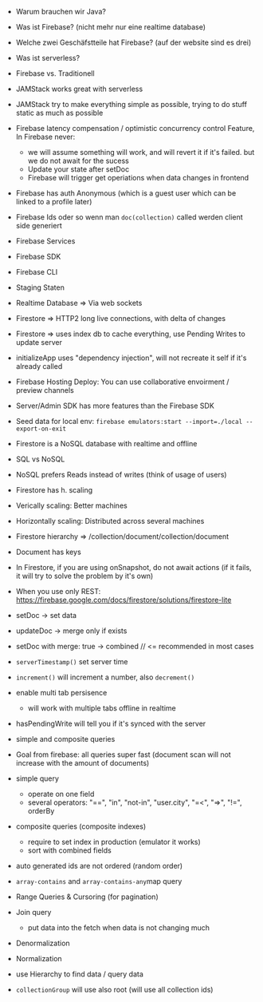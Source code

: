 - Warum brauchen wir Java?
- Was ist Firebase? (nicht mehr nur eine realtime database)
- Welche zwei Geschäfstteile hat Firebase? (auf der website sind es drei)
- Was ist serverless?
- Firebase vs. Traditionell

- JAMStack works great with serverless
- JAMStack try to make everything simple as possible, trying to do stuff static as much as possible

- Firebase latency compensation / optimistic concurrency control Feature, In Firebase never:

  - we will assume something will work, and will revert it if it's failed. but we do not await for the sucess
  - Update your state after setDoc
  - Firebase will trigger get operiations when data changes in frontend

- Firebase has auth Anonymous (which is a guest user which can be linked to a profile later)

- Firebase Ids oder so wenn man `doc(collection)` called werden client side generiert

- Firebase Services
- Firebase SDK
- Firebase CLI
- Staging Staten

- Realtime Database => Via web sockets
- Firestore => HTTP2 long live connections, with delta of changes
- Firestore => uses index db to cache everything, use Pending Writes to update server

- initializeApp uses "dependency injection", will not recreate it self if it's already called

- Firebase Hosting Deploy: You can use collaborative envoirment / preview channels

- Server/Admin SDK has more features than the Firebase SDK
- Seed data for local env: `firebase emulators:start --import=./local --export-on-exit`

- Firestore is a NoSQL database with realtime and offline

- SQL vs NoSQL
- NoSQL prefers Reads instead of writes (think of usage of users)
- Firestore has h. scaling
- Verically scaling: Better machines
- Horizontally scaling: Distributed across several machines

- Firestore hierarchy => /collection/document/collection/document
- Document has keys

- In Firestore, if you are using onSnapshot, do not await actions (if it fails, it will try to solve the problem by it's own)
- When you use only REST: https://firebase.google.com/docs/firestore/solutions/firestore-lite
- setDoc -> set data
- updateDoc -> merge only if exists
- setDoc with merge: true -> combined // <= recommended in most cases

- `serverTimestamp()` set server time
- `increment()` will increment a number, also `decrement()`

- enable multi tab persisence

  - will work with multiple tabs offline in realtime

- hasPendingWrite will tell you if it's synced with the server

- simple and composite queries
- Goal from firebase: all queries super fast (document scan will not increase with the amount of documents)
- simple query
  - operate on one field
  - several operators: "==", "in", "not-in", "user.city", "=<", "=>", "!=", orderBy
- composite queries (composite indexes)

  - require to set index in production (emulator it works)
  - sort with combined fields

- auto generated ids are not ordered (random order)
- `array-contains` and `array-contains-any`map query

- Range Queries & Cursoring (for pagination)

- Join query

  - put data into the fetch when data is not changing much

- Denormalization
- Normalization

- use Hierarchy to find data / query data
- `collectionGroup` will use also root (will use all collection ids)
